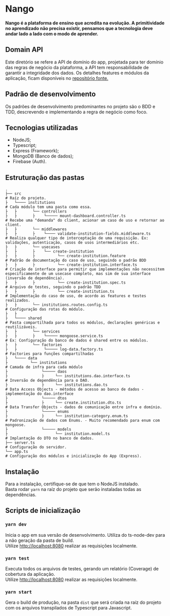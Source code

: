 # Nango

**Nango é a plataforma de ensino que acredita na evolução. A primitividade no aprendizado não precisa existir, pensamos que a tecnologia deve andar lado a lado com o modo de aprender.**

## Domain API

Este diretório se refere a API de domínio do app, projetada para ter domínio das regras de negócio da plataforma, a API tem responsabilidade de garantir a integridade dos dados. Os detalhes features e módulos da aplicação, ficam disponíveis no [repositório fonte.](https://github.com/gabrielsantinii/nango)

## Padrão de desenvolvimento

Os padrões de desenvolvimento predominantes no projeto são o BDD e TDD, descrevendo e implementando a regra de negócio como foco.

## Tecnologias utilizadas

- NodeJS;
- Typescript;
- Express (Framework);
- MongoDB (Banco de dados);
- Firebase (Auth).

## Estruturação das pastas

    .
    ├── src                                                                 # Raíz do projeto.
    ├   └──── institutions                                                  # Cada módulo tem uma pasta como essa.                     
    ├   ├       └── controllers                         
    ├   ├       ├    └───── mount-dashboard.controller.ts                   # Recebe uma "demanda" do client, acionar um caso de uso e retornar ao client.
    ├   ├       └── middlewares                         
    ├   ├       ├    └──── validate-institution-fields.middleware.ts        # Realiza qualquer tipo de interceptação de uma requisição. Ex: validações, autenticação, casos de usos intermediários etc.
    ├   ├       └── usecases
    ├   ├       ├    └── create-institution
    ├   ├       ├          └── create-institution.feature                   # Padrão de documentação do caso de uso, seguindo o padrão BDD
    ├   ├       ├          └── create-institution.interface.ts              # Criação de interface para permitir que implementações não necessitem especificamente de um usecase completo, mas sim de sua interface (inversão de dependência).
    ├   ├       ├          └── create-institution.spec.ts                   # Arquivo de testes, seguindo o padrão TDD
    ├   ├       ├          └── create-institution.ts                        # Implementação do caso de uso, de acordo as features e testes realizados.
    ├   ├       └── institutions.routes.config.ts                           # Configuração das rotas do módulo.
    ├   ├
    ├   └──── shared                                                        # Pasta compartilhada para todos os módulos, declarações genéricas e reutilizáveis.
    ├   ├       └── services                         
    ├   ├       ├    └───── mongoose.service.ts                             # Ex: Configuração do banco de dados é shared entre os módulos.
    ├   ├       └── factories                         
    ├   ├            └───── log-data.factory.ts                             # Factories para funções compartilhadas
    ├   └──── data
    ├          └── institutions                                             # Camada de infra para cada módulo
    ├               └───── daos
    ├               ├     └── institutions.dao.interface.ts                 # Inversão de dependência para o DAO.
    ├               ├     └── institutions.dao.ts                           # Data Access Objects - métodos de acesso ao banco de dados - implementação do dao.interface
    ├               └───── dtos
    ├               ├     └── create.institution.dto.ts                     # Data Transfer Objects - dados de comunicação entre infra e domínio.
    ├               └───── enums
    ├               ├     └── institution-category.enum.ts                  # Padronização de dados com Enums. - Muito recomendado para enum com mongoose.
    ├               └───── models
    ├                     └── institution.model.ts                          # Implantação do DTO no banco de dados.
    ├── server.ts                                                           # Configuração do servidor.
    └── app.ts                                                              # Configuração dos módulos e inicialização do App (Express).

## Instalação

Para a instalação, certifique-se de que tem o NodeJS instalado.\
Basta rodar `yarn` na raíz do projeto que serão instaladas todas as dependências.

## Scripts de inicialização

### `yarn dev`

Inicia o app em sua versão de desenvolvimento. Utiliza do ts-node-dev para a não geração da pasta de build.\
Utilize [http://localhost:8080](http://localhost:8080) realizar as requisições localmente.

### `yarn test`

Executa todos os arquivos de testes, gerando um relatório (Coverage) de cobertura da aplicação.\
Utilize [http://localhost:8080](http://localhost: ) realizar as requisições localmente.

### `yarn start`

Gera o build de produção, na pasta `dist` que será criada na raíz do projeto com os arquivos transpilados de Typescript para Javascript.

